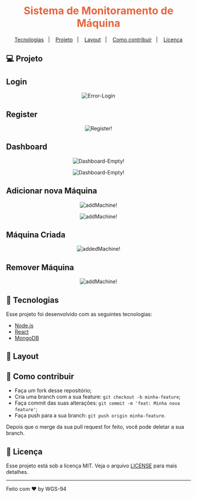 <h1 align="center" style="color: #E8643A" color="orange">
    Sistema de Monitoramento de Máquina
</h1>

<p align="center">
  <a href="#rocket-tecnologias">Tecnologias</a>&nbsp;&nbsp;&nbsp;|&nbsp;&nbsp;&nbsp;
  <a href="#-projeto">Projeto</a>&nbsp;&nbsp;&nbsp;|&nbsp;&nbsp;&nbsp;
  <a href="#-layout">Layout</a>&nbsp;&nbsp;&nbsp;|&nbsp;&nbsp;&nbsp;
  <a href="#-como-contribuir">Como contribuir</a>&nbsp;&nbsp;&nbsp;|&nbsp;&nbsp;&nbsp;
  <a href="#memo-licença">Licença</a>
</p>

## 💻 Projeto

<!-- O Ecoleta é um marketplace que ajuda pessoas a encontrarem pontos de coleta de resíduos de forma eficiente. -->

## Login

<p align="center">
  <img src="https://user-images.githubusercontent.com/87288949/174227850-f9135051-cc9c-4e31-8c5d-c402b96ca5f5.PNG" alt="Error-Login" />
</p>
<!-- <p align="center">
  <img src="https://user-images.githubusercontent.com/87288949/174227414-53f79ebe-c3da-474e-b2ad-fd9a026c7c37.PNG" alt="Login" />
</p> -->

## Register

<p align="center">
  <img src="https://user-images.githubusercontent.com/87288949/174227417-c028926c-4759-4071-ac34-c0906c2b7b3d.PNG" alt="Register!" />
</p>

## Dashboard 
<p align="center">
  <img src="https://user-images.githubusercontent.com/87288949/174226714-fe15451b-1a20-4a8f-97ff-2a383df745b3.PNG" alt="Dashboard-Empty!" />
</p>
<p align="center">
  <img src="https://user-images.githubusercontent.com/87288949/174423668-18748c8e-0945-4693-b357-3bd5ebe634f8.PNG" alt="Dashboard-Empty!" />
</p>

## Adicionar nova Máquina
<p align="center">
  <img src="https://user-images.githubusercontent.com/87288949/174423667-dfdf11ac-32b1-459d-8338-a78cacd90366.PNG" alt="addMachine!" />
</p>
<p align="center">
  <img src="https://user-images.githubusercontent.com/87288949/174423888-90aa320a-23ca-410f-9e16-b69672af43ac.PNG" alt="addMachine!" />
</p>

## Máquina Criada
<p align="center">
  <img src="https://user-images.githubusercontent.com/87288949/174463309-e1a4ae63-0e53-4df9-9c8d-31608ca41bf9.PNG" alt="addedMachine!" />
</p>

## Remover Máquina
<p align="center">
  <img src="https://user-images.githubusercontent.com/87288949/174463308-4e0c46f3-156b-4f12-b07e-a76ee16029f5.PNG" alt="addMachine!" />
</p>

## 🚀 Tecnologias

Esse projeto foi desenvolvido com as seguintes tecnologias:

- [Node.js](https://nodejs.org/en/)
- [React](https://reactjs.org)
- [MongoDB](https://www.mongodb.com/)

## 🔖 Layout

<!-- Você pode visualizar o layout do projeto através [desse link](https://www.figma.com/file/9TlOcj6l7D05fZhU12xWT3/Ecoleta-Booster?node-id=0%3A1). Lembrando que você  precisa ter uma conta no [Figma](http://figma.com/) para acessá-lo. -->

## 🤔 Como contribuir

- Faça um fork desse repositório;
- Cria uma branch com a sua feature: `git checkout -b minha-feature`;
- Faça commit das suas alterações: `git commit -m 'feat: Minha nova feature'`;
- Faça push para a sua branch: `git push origin minha-feature`.

Depois que o merge da sua pull request for feito, você pode deletar a sua branch.

## :memo: Licença

Esse projeto está sob a licença MIT. Veja o arquivo [LICENSE](LICENSE.md) para mais detalhes.

---

Feito com ♥ by WGS-94
